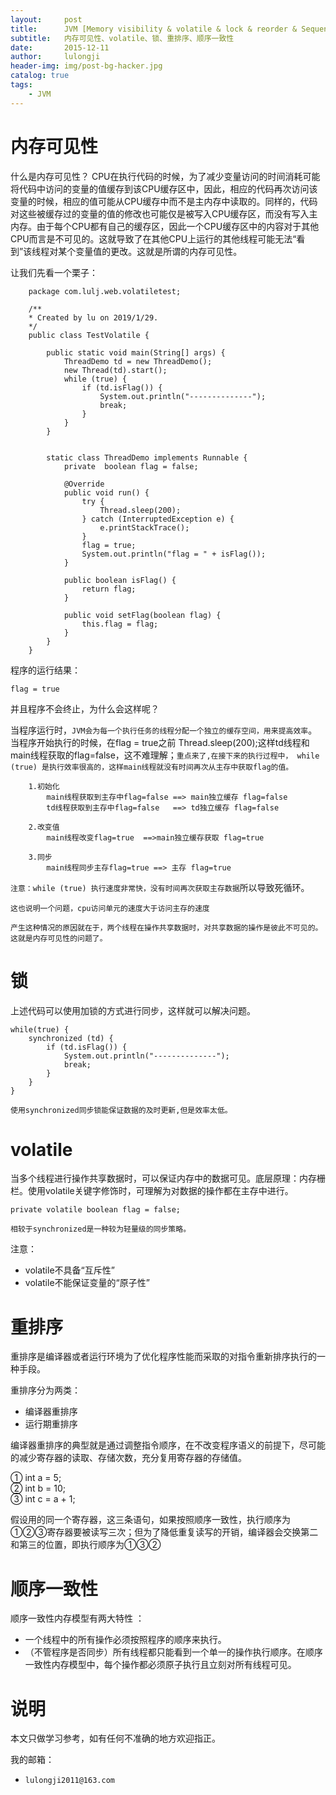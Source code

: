 ```yaml
---
layout:     post
title:      JVM [Memory visibility & volatile & lock & reorder & Sequential consistency]
subtitle:   内存可见性、volatile、锁、重排序、顺序一致性
date:       2015-12-11
author:     lulongji
header-img: img/post-bg-hacker.jpg
catalog: true
tags:
    - JVM
---
```


# 内存可见性
什么是内存可见性？
CPU在执行代码的时候，为了减少变量访问的时间消耗可能将代码中访问的变量的值缓存到该CPU缓存区中，因此，相应的代码再次访问该变量的时候，相应的值可能从CPU缓存中而不是主内存中读取的。同样的，代码对这些被缓存过的变量的值的修改也可能仅是被写入CPU缓存区，而没有写入主内存。由于每个CPU都有自己的缓存区，因此一个CPU缓存区中的内容对于其他CPU而言是不可见的。这就导致了在其他CPU上运行的其他线程可能无法“看到”该线程对某个变量值的更改。这就是所谓的内存可见性。

让我们先看一个栗子：

        package com.lulj.web.volatiletest;

        /**
        * Created by lu on 2019/1/29.
        */
        public class TestVolatile {

            public static void main(String[] args) {
                ThreadDemo td = new ThreadDemo();
                new Thread(td).start();
                while (true) {
                    if (td.isFlag()) {
                        System.out.println("--------------");
                        break;
                    }
                }
            }


            static class ThreadDemo implements Runnable {
                private  boolean flag = false;

                @Override
                public void run() {
                    try {
                        Thread.sleep(200);
                    } catch (InterruptedException e) {
                        e.printStackTrace();
                    }
                    flag = true;
                    System.out.println("flag = " + isFlag());
                }

                public boolean isFlag() {
                    return flag;
                }

                public void setFlag(boolean flag) {
                    this.flag = flag;
                }
            }
        }


程序的运行结果：

    flag = true

并且程序不会终止，为什么会这样呢？

当程序运行时，```JVM会为每一个执行任务的线程分配一个独立的缓存空间，用来提高效率```。当程序开始执行的时候，在flag = true之前 Thread.sleep(200);这样td线程和main线程获取的flag=false，这不难理解；```重点来了,在接下来的执行过程中， while (true) 是执行效率很高的，这样main线程就没有时间再次从主存中获取flag的值。```


        1.初始化 
            main线程获取到主存中flag=false ==> main独立缓存 flag=false
            td线程获取到主存中flag=false   ==> td独立缓存 flag=false 

        2.改变值
            main线程改变flag=true  ==>main独立缓存获取 flag=true
            
        3.同步
            main线程同步主存flag=true ==> 主存 flag=true


```注意：while (true) 执行速度非常快，没有时间再次获取主存数据```所以导致死循环。

```这也说明一个问题，cpu访问单元的速度大于访问主存的速度```

```产生这种情况的原因就在于，两个线程在操作共享数据时，对共享数据的操作是彼此不可见的。这就是内存可见性的问题了。```

# 锁
上述代码可以使用加锁的方式进行同步，这样就可以解决问题。

    while(true) {
        synchronized (td) {
            if (td.isFlag()) {
                System.out.println("--------------");
                break;        
            }
        }
    }

```使用synchronized同步锁能保证数据的及时更新,但是效率太低。```

# volatile

当多个线程进行操作共享数据时，可以保证内存中的数据可见。底层原理：内存栅栏。使用volatile关键字修饰时，可理解为对数据的操作都在主存中进行。

    private volatile boolean flag = false;

```相较于synchronized是一种较为轻量级的同步策略。```

注意：
- volatile不具备“互斥性”
- volatile不能保证变量的“原子性”


# 重排序
重排序是编译器或者运行环境为了优化程序性能而采取的对指令重新排序执行的一种手段。

重排序分为两类：
- 编译器重排序
- 运行期重排序

编译器重排序的典型就是通过调整指令顺序，在不改变程序语义的前提下，尽可能的减少寄存器的读取、存储次数，充分复用寄存器的存储值。

   ①   int a = 5;    
   ②   int b = 10;            
   ③   int c = a + 1;  

假设用的同一个寄存器，这三条语句，如果按照顺序一致性，执行顺序为①②③寄存器要被读写三次；但为了降低重复读写的开销，编译器会交换第二和第三的位置，即执行顺序为①③②

# 顺序一致性

顺序一致性内存模型有两大特性 ：
- 一个线程中的所有操作必须按照程序的顺序来执行。 
- （不管程序是否同步）所有线程都只能看到一个单一的操作执行顺序。在顺序一致性内存模型中，每个操作都必须原子执行且立刻对所有线程可见。




# 说明

本文只做学习参考，如有任何不准确的地方欢迎指正。

我的邮箱：
- ```lulongji2011@163.com```
